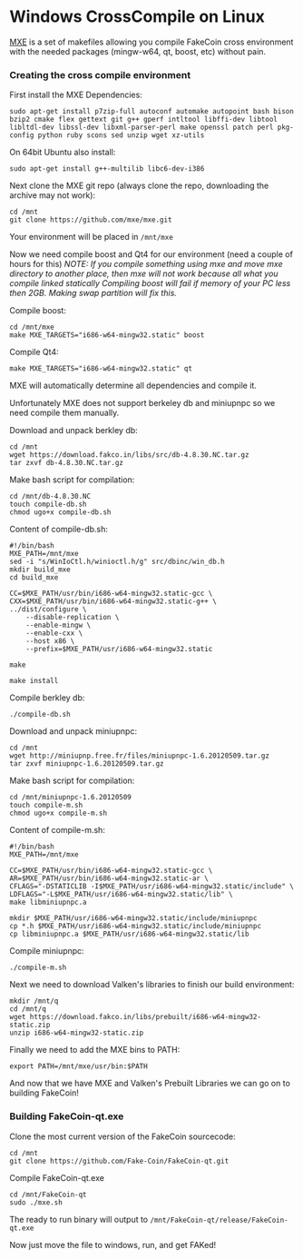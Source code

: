 # Windows CrossCompile on Linux

[MXE](http://mxe.cc/) is a set of makefiles allowing you compile FakeCoin cross environment with the needed packages (mingw-w64, qt, boost, etc) without pain.

### Creating the cross compile environment

First install the MXE Dependencies: 

```
sudo apt-get install p7zip-full autoconf automake autopoint bash bison bzip2 cmake flex gettext git g++ gperf intltool libffi-dev libtool libltdl-dev libssl-dev libxml-parser-perl make openssl patch perl pkg-config python ruby scons sed unzip wget xz-utils
```

On 64bit Ubuntu also install:

```
sudo apt-get install g++-multilib libc6-dev-i386
```

Next clone the MXE git repo (always clone the repo, downloading the archive may not work):

```
cd /mnt
git clone https://github.com/mxe/mxe.git
```

Your environment will be placed in `/mnt/mxe`

Now we need compile boost and Qt4 for our environment (need a couple of hours for this)
*NOTE: If you compile something using mxe and move mxe directory to another place, then mxe will not work because all what you compile linked statically*
*Compiling boost will fail if memory of your PC less then 2GB. Making swap partition will fix this.*

Compile boost:

```
cd /mnt/mxe
make MXE_TARGETS="i686-w64-mingw32.static" boost
```

Compile Qt4:

```
make MXE_TARGETS="i686-w64-mingw32.static" qt
```

MXE will automatically determine all dependencies and compile it.

Unfortunately MXE does not support berkeley db and miniupnpc so we need compile them manually.

Download and unpack berkley db:

```
cd /mnt
wget https://download.fakco.in/libs/src/db-4.8.30.NC.tar.gz
tar zxvf db-4.8.30.NC.tar.gz
```

Make bash script for compilation:

```
cd /mnt/db-4.8.30.NC
touch compile-db.sh
chmod ugo+x compile-db.sh
```

Content of compile-db.sh:

```
#!/bin/bash
MXE_PATH=/mnt/mxe
sed -i "s/WinIoCtl.h/winioctl.h/g" src/dbinc/win_db.h
mkdir build_mxe
cd build_mxe

CC=$MXE_PATH/usr/bin/i686-w64-mingw32.static-gcc \
CXX=$MXE_PATH/usr/bin/i686-w64-mingw32.static-g++ \
../dist/configure \
	--disable-replication \
	--enable-mingw \
	--enable-cxx \
	--host x86 \
	--prefix=$MXE_PATH/usr/i686-w64-mingw32.static

make

make install
```

Compile berkley db:

```
./compile-db.sh
```

Download and unpack miniupnpc:

```
cd /mnt
wget http://miniupnp.free.fr/files/miniupnpc-1.6.20120509.tar.gz
tar zxvf miniupnpc-1.6.20120509.tar.gz
```

Make bash script for compilation:

```
cd /mnt/miniupnpc-1.6.20120509
touch compile-m.sh
chmod ugo+x compile-m.sh
```

Content of compile-m.sh:

```
#!/bin/bash
MXE_PATH=/mnt/mxe

CC=$MXE_PATH/usr/bin/i686-w64-mingw32.static-gcc \
AR=$MXE_PATH/usr/bin/i686-w64-mingw32.static-ar \
CFLAGS="-DSTATICLIB -I$MXE_PATH/usr/i686-w64-mingw32.static/include" \
LDFLAGS="-L$MXE_PATH/usr/i686-w64-mingw32.static/lib" \
make libminiupnpc.a

mkdir $MXE_PATH/usr/i686-w64-mingw32.static/include/miniupnpc
cp *.h $MXE_PATH/usr/i686-w64-mingw32.static/include/miniupnpc
cp libminiupnpc.a $MXE_PATH/usr/i686-w64-mingw32.static/lib
```

Compile miniupnpc:

```
./compile-m.sh
```

Next we need to download Valken's libraries to finish our build environment:

```
mkdir /mnt/q
cd /mnt/q
wget https://download.fakco.in/libs/prebuilt/i686-w64-mingw32-static.zip
unzip i686-w64-mingw32-static.zip
```

Finally we need to add the MXE bins to PATH:

```
export PATH=/mnt/mxe/usr/bin:$PATH
```

And now that we have MXE and Valken's Prebuilt Libraries we can go on to building FakeCoin! 

### Building FakeCoin-qt.exe

Clone the most current version of the FakeCoin sourcecode:

```
cd /mnt
git clone https://github.com/Fake-Coin/FakeCoin-qt.git
```

Compile FakeCoin-qt.exe

```
cd /mnt/FakeCoin-qt
sudo ./mxe.sh
```

The ready to run binary will output to `/mnt/FakeCoin-qt/release/FakeCoin-qt.exe`

Now just move the file to windows, run, and get FAKed!